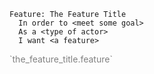 
```
Feature: The Feature Title
  In order to <meet some goal>
  As a <type of actor>
  I want <a feature>
```

<p style="color:grey" class="fragment roll-in">`the_feature_title.feature`</p>
